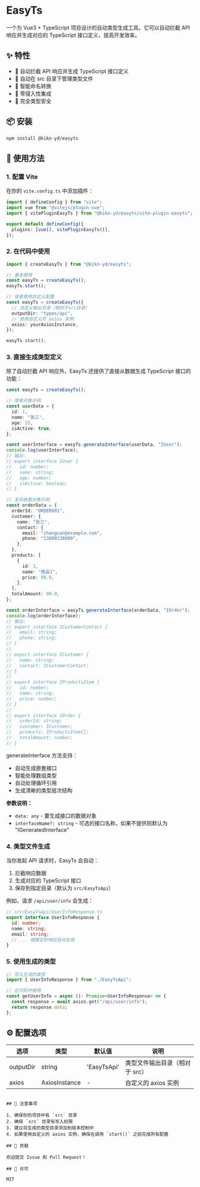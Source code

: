 # EasyTs

一个为 Vue3 + TypeScript 项目设计的自动类型生成工具。它可以自动拦截 API 响应并生成对应的 TypeScript 接口定义，提高开发效率。

## ✨ 特性

- 🚀 自动拦截 API 响应并生成 TypeScript 接口定义
- 📁 自动在 src 目录下管理类型文件
- 🔄 智能命名转换
- 🔌 零侵入性集成
- 💪 完全类型安全

## 📦 安装

```bash
npm install @kiko-yd/easyts
```

## 🔨 使用方法

### 1. 配置 Vite

在你的 `vite.config.ts` 中添加插件：

```typescript
import { defineConfig } from "vite";
import vue from "@vitejs/plugin-vue";
import { vitePluginEasyTs } from "@kiko-yd/easyts/vite-plugin-easyts";

export default defineConfig({
  plugins: [vue(), vitePluginEasyTs()],
});
```

### 2. 在代码中使用

```typescript
import { createEasyTs } from "@kiko-yd/easyts";

// 基本使用
const easyTs = createEasyTs();
easyTs.start();

// 或者使用自定义配置
const easyTs = createEasyTs({
  // 自定义输出目录（相对于src目录）
  outputDir: "types/api",
  // 使用自定义的 axios 实例
  axios: yourAxiosInstance,
});

easyTs.start();
```

### 3. 直接生成类型定义

除了自动拦截 API 响应外，EasyTs 还提供了直接从数据生成 TypeScript 接口的功能：

```typescript
const easyTs = createEasyTs();

// 简单对象示例
const userData = {
  id: 1,
  name: "张三",
  age: 25,
  isActive: true,
};

const userInterface = easyTs.generateInterface(userData, "IUser");
console.log(userInterface);
// 输出:
// export interface IUser {
//   id: number;
//   name: string;
//   age: number;
//   isActive: boolean;
// }

// 复杂嵌套对象示例
const orderData = {
  orderId: "ORDER001",
  customer: {
    name: "张三",
    contact: {
      email: "zhangsan@example.com",
      phone: "13800138000",
    },
  },
  products: [
    {
      id: 1,
      name: "商品1",
      price: 99.9,
    },
  ],
  totalAmount: 99.9,
};

const orderInterface = easyTs.generateInterface(orderData, "IOrder");
console.log(orderInterface);
// 输出:
// export interface ICustomerContact {
//   email: string;
//   phone: string;
// }
//
// export interface ICustomer {
//   name: string;
//   contact: ICustomerContact;
// }
//
// export interface IProductsItem {
//   id: number;
//   name: string;
//   price: number;
// }
//
// export interface IOrder {
//   orderId: string;
//   customer: ICustomer;
//   products: IProductsItem[];
//   totalAmount: number;
// }
```

generateInterface 方法支持：

- 自动生成嵌套接口
- 智能处理数组类型
- 自动处理循环引用
- 生成清晰的类型层次结构

**参数说明：**

- `data: any` - 要生成接口的数据对象
- `interfaceName?: string` - 可选的接口名称，如果不提供则默认为 "IGeneratedInterface"

### 4. 类型文件生成

当你发起 API 请求时，EasyTs 会自动：

1. 拦截响应数据
2. 生成对应的 TypeScript 接口
3. 保存到指定目录（默认为 `src/EasyTsApi`）

例如，请求 `/api/user/info` 会生成：

```typescript
// src/EasyTsApi/UserInfoResponse.ts
export interface UserInfoResponse {
  id: number;
  name: string;
  email: string;
  // ... 根据实际响应自动生成
}
```

### 5. 使用生成的类型

```typescript
// 导入生成的类型
import { UserInfoResponse } from "./EasyTsApi";

// 在代码中使用
const getUserInfo = async (): Promise<UserInfoResponse> => {
  const response = await axios.get("/api/user/info");
  return response.data;
};
```

## ⚙️ 配置选项

| 选项      | 类型          | 默认值      | 说明                           |
| --------- | ------------- | ----------- | ------------------------------ |
| outputDir | string        | 'EasyTsApi' | 类型文件输出目录（相对于 src） |
| axios     | AxiosInstance | -           | 自定义的 axios 实例            |

```

## 📝 注意事项

1. 确保你的项目中有 `src` 目录
2. 确保 `src` 目录有写入权限
3. 建议将生成的类型目录添加到版本控制中
4. 如果使用自定义的 axios 实例，确保在调用 `start()` 之前完成所有配置

## 🤝 贡献

欢迎提交 Issue 和 Pull Request！

## 📄 许可

MIT
```
